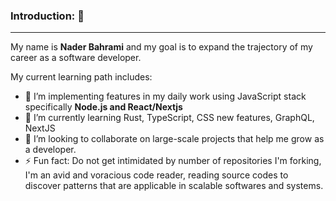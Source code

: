 ### Introduction: 👋
-----

My name is **Nader Bahrami** and my goal is to expand the trajectory of my career as a software developer. 

My current learning path includes:

- 🔭 I’m implementing features in my daily work using JavaScript stack specifically **Node.js and React/Nextjs**
- 🌱 I’m currently learning Rust, TypeScript, CSS new features, GraphQL, NextJS
- 👯 I’m looking to collaborate on large-scale projects that help me grow as a developer.
- ⚡ Fun fact: Do not get intimidated by number of repositories I'm forking, I'm an avid and voracious code reader, reading source codes to discover patterns that are applicable in scalable softwares and systems.
<!--  
- 🤔 I’m looking for help with ...
- 💬 Ask me about ...
- 📫 How to reach me: ...
- 😄 Pronouns: ...
- ⚡ Fun fact: ...
-->

